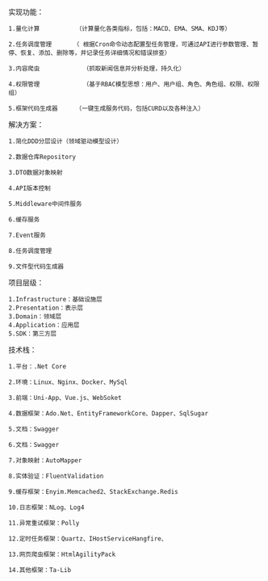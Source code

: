 

实现功能：

    1.量化计算          （计算量化各类指标，包括：MACD、EMA、SMA、KDJ等）
    
    2.任务调度管理      （ 根据Cron命令动态配置型任务管理，可通过API进行参数管理、暂停、恢复、添加、删除等，并记录任务详细情况和错误排查）
    
    3.内容爬虫			  （抓取新闻信息并分析处理，持久化）
    
    4.权限管理			  （基于RBAC模型思想：用户、用户组、角色、角色组、权限、权限组）
    
    5.框架代码生成器     （一键生成服务代码，包括CURD以及各种注入）


解决方案：

    1.简化DDD分层设计（领域驱动模型设计）
    
    2.数据仓库Repository
    
    3.DTO数据对象映射
    
    4.API版本控制
    
    5.Middleware中间件服务
    
    6.缓存服务
    
    7.Event服务
    
    8.任务调度管理
    
    9.文件型代码生成器

项目层级：

    1.Infrastructure：基础设施层
    2.Presentation：表示层
    3.Domain：领域层
    4.Application：应用层
    5.SDK：第三方层

技术栈：

    1.平台：.Net Core
    
    2.环境：Linux、Nginx、Docker、MySql
    
    3.前端：Uni-App、Vue.js、WebSoket
    
    4.数据框架：Ado.Net、EntityFrameworkCore、Dapper、SqlSugar
    
    5.文档：Swagger
    
    6.文档：Swagger
    
    7.对象映射：AutoMapper
    
    8.实体验证：FluentValidation
    
    9.缓存框架：Enyim.Memcached2、StackExchange.Redis
    
    10.日志框架：NLog、Log4 
    
    11.异常重试框架：Polly
    
    12.定时任务框架：Quartz、IHostServiceHangfire、
    
    13.网页爬虫框架：HtmlAgilityPack
    
    14.其他框架：Ta-Lib
